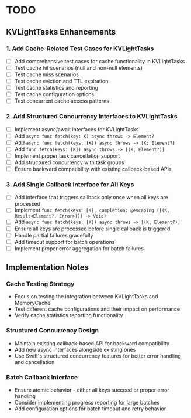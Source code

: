 # TODO

## KVLightTasks Enhancements

### 1. Add Cache-Related Test Cases for KVLightTasks
- [ ] Add comprehensive test cases for cache functionality in KVLightTasks
- [ ] Test cache hit scenarios (null and non-null elements)
- [ ] Test cache miss scenarios
- [ ] Test cache eviction and TTL expiration
- [ ] Test cache statistics and reporting
- [ ] Test cache configuration options
- [ ] Test concurrent cache access patterns

### 2. Add Structured Concurrency Interfaces to KVLightTasks
- [ ] Implement async/await interfaces for KVLightTasks
- [ ] Add `async func fetch(key: K) async throws -> Element?`
- [ ] Add `async func fetch(keys: [K]) async throws -> [K: Element?]`
- [ ] Add `func fetch(keys: [K]) async throws -> [(K, Element?)]`
- [ ] Implement proper task cancellation support
- [ ] Add structured concurrency with task groups
- [ ] Ensure backward compatibility with existing callback-based APIs

### 3. Add Single Callback Interface for All Keys
- [ ] Add interface that triggers callback only once when all keys are processed
- [ ] Implement `func fetch(keys: [K], completion: @escaping ([(K, Result<Element?, Error>)]) -> Void)`
- [ ] Add `async func fetch(keys: [K]) async throws -> [(K, Element?)]`
- [ ] Ensure all keys are processed before single callback is triggered
- [ ] Handle partial failures gracefully
- [ ] Add timeout support for batch operations
- [ ] Implement proper error aggregation for batch failures

## Implementation Notes

### Cache Testing Strategy
- Focus on testing the integration between KVLightTasks and MemoryCache
- Test different cache configurations and their impact on performance
- Verify cache statistics reporting functionality

### Structured Concurrency Design
- Maintain existing callback-based API for backward compatibility
- Add new async interfaces alongside existing ones
- Use Swift's structured concurrency features for better error handling and cancellation

### Batch Callback Interface
- Ensure atomic behavior - either all keys succeed or proper error handling
- Consider implementing progress reporting for large batches
- Add configuration options for batch timeout and retry behavior 
